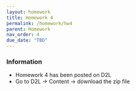 ```yaml
---
layout: homework
title: Homework 4
permalink: /homework/hw4
parent: Homework
nav_order: 4
due_date: "TBD"
---
```


### Information
* Homework 4 has been posted on D2L
* Go to D2L -> Content -> download the zip file


